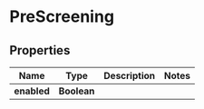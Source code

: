 

# PreScreening


## Properties

| Name | Type | Description | Notes |
|------------ | ------------- | ------------- | -------------|
|**enabled** | **Boolean** |  |  |



